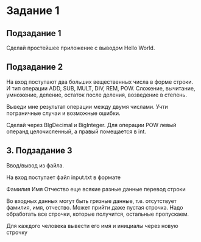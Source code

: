 # Задание 1
 
## Подзадание 1

Сделай простейшее приложение с выводом Hello World.

## Подзадание 2 

На вход поступают два больших вещественных числа в форме строки. И тип операции ADD, SUB, MULT, DIV, REM, POW. Сложение, вычитание, умножение, деление, остаток после деления, возведение в степень.

Выведи мне результат операции между двумя числами. Учти пограничные случаи и возможные ошибки.

Сделай через BIgDecimal и BigInteger. Для операции POW левый операнд целочисленный, а правый помещается в int.

## 3. Подзадание 3

Ввод/вывод из файла.

На вход поступает файл input.txt в формате 

Фамилия Имя Отчество еще всякие разные данные перевод строки

Во входных данных могут быть грязные данные, т.е. отсутствует фамилия, имя, отчество. Может прийти даже пустая строчка. Надо обработать все строчки, которые получится, остальные пропускаем.

Для каждого человека вывести его имя и инициалы через новую строчку
